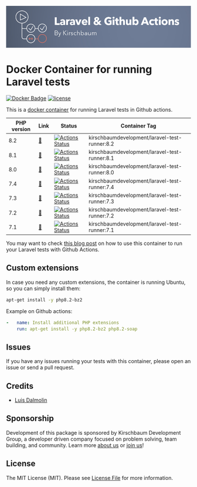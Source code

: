 ![Laravel Test Runner Container](banner.jpg "Laravel Test Runner Container")

# Docker Container for running Laravel tests

[![Docker Badge](https://img.shields.io/docker/pulls/kirschbaumdevelopment/laravel-test-runner)](https://hub.docker.com/r/kirschbaumdevelopment/laravel-test-runner/)
[![license](https://img.shields.io/github/license/mashape/apistatus.svg)](https://cloud.docker.com/u/kirschbaumdevelopment/repository/docker/kirschbaumdevelopment/laravel-test-runner)

This is a [docker container](https://cloud.docker.com/u/kirschbaumdevelopment/repository/docker/kirschbaumdevelopment/laravel-test-runner) for running Laravel tests in Github actions.

| PHP version | Link                                                                                          | Status | Container Tag |
| ---------- |-----------------------------------------------------------------------------------------------| ------ | ------------- |
| 8.2 | [🔗](https://github.com/kirschbaum-development/laravel-test-runner-container/blob/master/8.2) | [![Actions Status](https://github.com/kirschbaum-development/laravel-test-runner-container/workflows/php-8.1-validate/badge.svg)](https://github.com/kirschbaum-development/laravel-test-runner-container/actions) | kirschbaumdevelopment/laravel-test-runner:8.2 |
| 8.1 | [🔗](https://github.com/kirschbaum-development/laravel-test-runner-container/blob/master/8.1) | [![Actions Status](https://github.com/kirschbaum-development/laravel-test-runner-container/workflows/php-8.1-validate/badge.svg)](https://github.com/kirschbaum-development/laravel-test-runner-container/actions) | kirschbaumdevelopment/laravel-test-runner:8.1 |
| 8.0 | [🔗](https://github.com/kirschbaum-development/laravel-test-runner-container/blob/master/8.0) | [![Actions Status](https://github.com/kirschbaum-development/laravel-test-runner-container/workflows/php-8.0-validate/badge.svg)](https://github.com/kirschbaum-development/laravel-test-runner-container/actions) | kirschbaumdevelopment/laravel-test-runner:8.0 |
| 7.4 | [🔗](https://github.com/kirschbaum-development/laravel-test-runner-container/blob/master/7.4) | [![Actions Status](https://github.com/kirschbaum-development/laravel-test-runner-container/workflows/php-7.4-validate/badge.svg)](https://github.com/kirschbaum-development/laravel-test-runner-container/actions) | kirschbaumdevelopment/laravel-test-runner:7.4 |
| 7.3 | [🔗](https://github.com/kirschbaum-development/laravel-test-runner-container/blob/master/7.3) | [![Actions Status](https://github.com/kirschbaum-development/laravel-test-runner-container/workflows/php-7.3-validate/badge.svg)](https://github.com/kirschbaum-development/laravel-test-runner-container/actions) | kirschbaumdevelopment/laravel-test-runner:7.3 |
| 7.2 | [🔗](https://github.com/kirschbaum-development/laravel-test-runner-container/blob/master/7.2) | [![Actions Status](https://github.com/kirschbaum-development/laravel-test-runner-container/workflows/php-7.2-validate/badge.svg)](https://github.com/kirschbaum-development/laravel-test-runner-container/actions) | kirschbaumdevelopment/laravel-test-runner:7.2 |
| 7.1 | [🔗](https://github.com/kirschbaum-development/laravel-test-runner-container/blob/master/7.1) | [![Actions Status](https://github.com/kirschbaum-development/laravel-test-runner-container/workflows/php-7.1-validate/badge.svg)](https://github.com/kirschbaum-development/laravel-test-runner-container/actions) | kirschbaumdevelopment/laravel-test-runner:7.1 |

You may want to check [this blog post](https://kirschbaumdevelopment.com/news-articles/using-github-actions-to-setup-ci-cd-with-laravel-and-mysql) on how to use this container to run your Laravel tests with Github Actions.

## Custom extensions

In case you need any custom extensions, the container is running Ubuntu, so you can simply install them:

```bash
apt-get install -y php8.2-bz2
```

Example on Github actions:

```yaml
-   name: Install additional PHP extensions
    run: apt-get install -y php8.2-bz2 php8.2-soap
```

## Issues

If you have any issues running your tests with this container, please open an issue or send a pull request.

## Credits

- [Luis Dalmolin](https://github.com/luisdalmolin)

## Sponsorship

Development of this package is sponsored by Kirschbaum Development Group, a developer driven company focused on problem solving, team building, and community. Learn more [about us](https://kirschbaumdevelopment.com) or [join us](https://careers.kirschbaumdevelopment.com)!

## License

The MIT License (MIT). Please see [License File](LICENSE) for more information.
